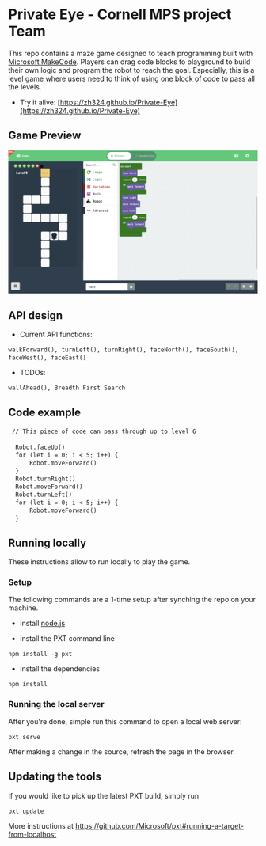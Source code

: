 # Private Eye - Cornell MPS project Team

This repo contains a maze game designed to teach programming built with [Microsoft MakeCode](https://github.com/Microsoft/pxt). Players can drag code blocks to playground to build their own logic and program the robot to reach the goal. Especially, this is a level game where users need to think of using one block of code to pass all the levels.

- Try it alive: [https://zh324.github.io/Private-Eye](https://zh324.github.io/Private-Eye)

## Game Preview

![](screenshots/overview.png)

## API design

* Current API functions: 
```
walkForward(), turnLeft(), turnRight(), faceNorth(), faceSouth(), faceWest(), faceEast()
```
* TODOs:
```
wallAhead(), Breadth First Search
```
## Code example
 ```
  // This piece of code can pass through up to level 6
  
   Robot.faceUp()
   for (let i = 0; i < 5; i++) {
       Robot.moveForward()
   }
   Robot.turnRight()
   Robot.moveForward()
   Robot.turnLeft()
   for (let i = 0; i < 5; i++) {
       Robot.moveForward()
   }
 ```

## Running locally

These instructions allow to run locally to play the game.

### Setup

The following commands are a 1-time setup after synching the repo on your machine.

* install [node.js](https://nodejs.org/en/)

* install the PXT command line
```
npm install -g pxt
```
* install the dependencies
```
npm install
```

### Running the local server

After you're done, simple run this command to open a local web server:
```
pxt serve
```

After making a change in the source, refresh the page in the browser.

## Updating the tools

If you would like to pick up the latest PXT build, simply run
```
pxt update
```

More instructions at https://github.com/Microsoft/pxt#running-a-target-from-localhost 

